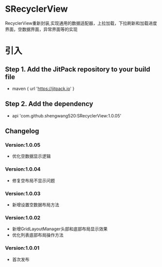 # SRecyclerView
RecyclerView重新封装,实现通用的数据适配器，上拉加载，下拉刷新和加载进度界面，空数据界面，异常界面等的实现

# 引入
## Step 1. Add the JitPack repository to your build file
* maven { url '<https://jitpack.io>' }

## Step 2. Add the dependency
* api 'com.github.shengwang520:SRecyclerView:1.0.05'

## Changelog

### Version:1.0.05
* 优化空数据显示逻辑

### Version:1.0.04
* 修复空布局不显示问题

### Version:1.0.03
* 新增设置空数据布局方法

### Version:1.0.02
* 新增GridLayoutManager头部和底部布局显示效果
* 优化列表底部布局操作方法

### Version:1.0.01
* 首次发布
